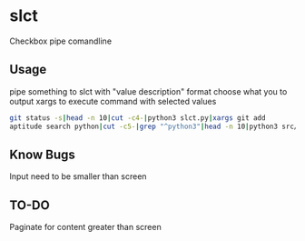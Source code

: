 slct
====

Checkbox pipe comandline



Usage
-----
pipe something to slct with "value description" format
choose what you to output
xargs to execute command with selected values

```bash
git status -s|head -n 10|cut -c4-|python3 slct.py|xargs git add
aptitude search python|cut -c5-|grep "^python3"|head -n 10|python3 src/slct.py
```

Know Bugs
---------
Input need to be smaller than screen


TO-DO
-----
Paginate for content greater than screen
